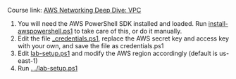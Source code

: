 Course link: [AWS Networking Deep Dive: VPC](https://pluralsight.pxf.io/c/1191775/424552/7490?subId1=github&u=https%3A%2F%2Fwww.pluralsight.com%2Fcourses%2Faws-networking-deep-dive-vpc)

1. You will need the AWS PowerShell SDK installed and loaded. Run [install-awspowershell.ps1](/install-awspowershell.ps1) to take care of this, or do it manually.
2. Edit the file [_credentials.ps1](_credentials.ps1), replace the AWS secret key and access key with your own, and save the file as credentials.ps1
3. Edit [lab-setup.ps1](lab-setup.ps1) and modify the AWS region accordingly (default is us-east-1)
4. Run [. ./lab-setup.ps1](lab-setup.ps1)
